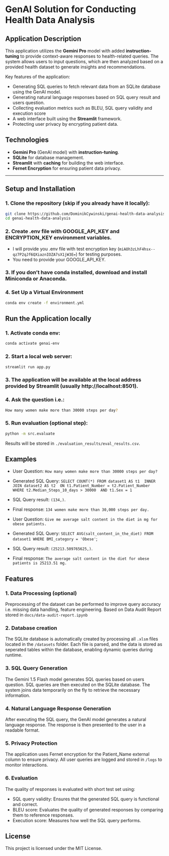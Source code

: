 # GenAI Solution for Conducting Health Data Analysis

## Application Description

This application utilizes the **Gemini Pro** model with added **instruction-tuning** to provide context-aware
responses to health-related queries. The system allows users to input questions, which are then analyzed based on a
provided health dataset to generate insights and recommendations.

Key features of the application:

- Generating SQL queries to fetch relevant data from an SQLite database using the GenAI model.
- Generating natural language responses based on SQL query result and users question.
- Collecting evaluation metrics such as BLEU, SQL query validity and execution score
- A web interface built using the **Streamlit** framework.
- Protecting user privacy by encrypting patient data.

## Technologies

- **Gemini Pro** (GenAI model) with **instruction-tuning**.
- **SQLite** for database management.
- **Streamlit** with **caching** for building the web interface.
- **Fernet Encryption** for ensuring patient data privacy.

---

## Setup and Installation

### 1. Clone the repository (skip if you already have it locally):

```bash
git clone https://github.com/DominikCywinski/genai-health-data-analysis.git
cd genai-health-data-analysis
```

### 2. Create .env file with GOOGLE_API_KEY and ENCRYPTION_KEY environment variables.

- I will provide you .env file with test encryption key (`miAOh3zLhF4hsx--qz7P2qJf6QXiaznIOZA7sX1jW3E=`) for testing
  purposes.
- You need to provide your GOOGLE_API_KEY.

### 3. If you don’t have conda installed, download and install Miniconda or Anaconda.

### 4. Set Up a Virtual Environment

```bash
conda env create -f environment.yml
```

## Run the Application locally

### 1. Activate conda env:

```bash
conda activate genai-env
```

### 2. Start a local web server:

```bash
streamlit run app.py
```

### 3. The application will be available at the local address provided by Streamlit (usually http://localhost:8501).

### 4. Ask the question i.e.:

```bash
How many women make more than 30000 steps per day?
```

### 5. Run evaluation (optional step):

```bash
python -m src.evaluate
```

Results will be stored in `./evaluation_results/eval_results.csv`.

## Examples

- User Question: `How many women make more than 30000 steps per day?`

- Generated SQL Query:
  `
  SELECT COUNT(*)
  FROM dataset1 AS t1 
  INNER JOIN dataset2 AS t2 
  ON t1.Patient_Number = t2.Patient_Number 
  WHERE t2.Median_Steps_10_days > 30000 
  AND t1.Sex = 1
  `

- SQL Query result: `(134,)`.

- Final response: `134 women make more than 30,000 steps per day.`


- User Question: `Give me average salt content in the diet in mg for obese patients.`

- Generated SQL Query: `SELECT AVG(salt_content_in_the_diet) FROM dataset1 WHERE BMI_category = 'Obese'`;

- SQL Query result: `(25213.509765625,)`.

- Final response: `The average salt content in the diet for obese patients is 25213.51 mg.`

## Features

### 1. Data Processing (optional)

Preprocessing of the dataset can be performed to improve query accuracy i.e. missing data handling, feature engineering.
Based on Data Audit Report stored in `docs/data-audit-report.ipynb`

### 2. Database creation

The SQLite database is automatically created by processing all `.xlsm` files located in the `/datasets` folder. Each
file is parsed, and the data is stored as seperated tables within the database, enabling dynamic queries during runtime.

### 3. SQL Query Generation

The Gemini 1.5 Flash model generates SQL queries based on users question.
SQL queries are then executed on the SQLite database.
The system joins data temporarily on the fly to retrieve the necessary information.

### 4. Natural Language Response Generation

After executing the SQL query, the GenAI model generates a natural language response.
The response is then presented to the user in a readable format.

### 5. Privacy Protection

The application uses Fernet encryption for the Patient_Name external column to ensure privacy.
All user queries are logged and stored in `/logs` to monitor interactions.

### 6. Evaluation

The quality of responses is evaluated with short test set using:

- SQL query validity: Ensures that the generated SQL query is functional and correct.
- BLEU score: Evaluates the quality of generated responses by comparing them to reference responses.
- Execution score: Measures how well the SQL query performs.

## License

This project is licensed under the MIT License.
